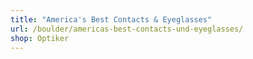 ```yaml
---
title: "America's Best Contacts & Eyeglasses"
url: /boulder/americas-best-contacts-und-eyeglasses/
shop: Optiker
---
```


